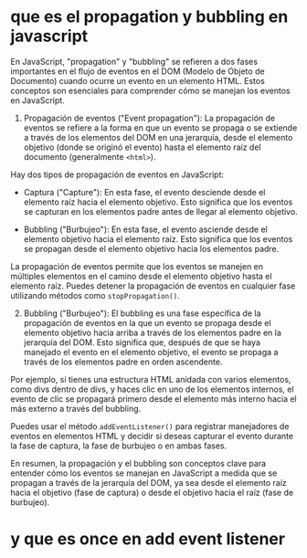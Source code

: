 # que es el propagation y bubbling en javascript

En JavaScript, "propagation" y "bubbling" se refieren a dos fases importantes en el flujo de eventos en el DOM (Modelo de Objeto de Documento) cuando ocurre un evento en un elemento HTML. Estos conceptos son esenciales para comprender cómo se manejan los eventos en JavaScript.

1. Propagación de eventos ("Event propagation"):
   La propagación de eventos se refiere a la forma en que un evento se propaga o se extiende a través de los elementos del DOM en una jerarquía, desde el elemento objetivo (donde se originó el evento) hasta el elemento raíz del documento (generalmente `<html>`).

Hay dos tipos de propagación de eventos en JavaScript:

-   Captura ("Capture"): En esta fase, el evento desciende desde el elemento raíz hacia el elemento objetivo. Esto significa que los eventos se capturan en los elementos padre antes de llegar al elemento objetivo.

-   Bubbling ("Burbujeo"): En esta fase, el evento asciende desde el elemento objetivo hacia el elemento raíz. Esto significa que los eventos se propagan desde el elemento objetivo hacia los elementos padre.

La propagación de eventos permite que los eventos se manejen en múltiples elementos en el camino desde el elemento objetivo hasta el elemento raíz. Puedes detener la propagación de eventos en cualquier fase utilizando métodos como `stopPropagation()`.

2. Bubbling ("Burbujeo"):
   El bubbling es una fase específica de la propagación de eventos en la que un evento se propaga desde el elemento objetivo hacia arriba a través de los elementos padre en la jerarquía del DOM. Esto significa que, después de que se haya manejado el evento en el elemento objetivo, el evento se propaga a través de los elementos padre en orden ascendente.

Por ejemplo, si tienes una estructura HTML anidada con varios elementos, como divs dentro de divs, y haces clic en uno de los elementos internos, el evento de clic se propagará primero desde el elemento más interno hacia el más externo a través del bubbling.

Puedes usar el método `addEventListener()` para registrar manejadores de eventos en elementos HTML y decidir si deseas capturar el evento durante la fase de captura, la fase de burbujeo o en ambas fases.

En resumen, la propagación y el bubbling son conceptos clave para entender cómo los eventos se manejan en JavaScript a medida que se propagan a través de la jerarquía del DOM, ya sea desde el elemento raíz hacia el objetivo (fase de captura) o desde el objetivo hacia el raíz (fase de burbujeo).

# y que es once en add event listener

